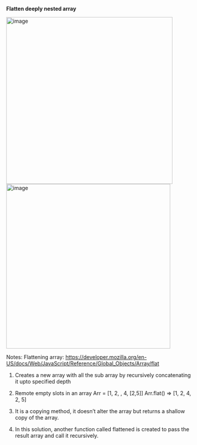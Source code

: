 **Flatten deeply nested array**

<img width="444" alt="image" src="https://github.com/moni97/jsProblems/assets/25766765/e8e8d367-941f-492e-ae38-8dd576c14168">

<img width="438" alt="image" src="https://github.com/moni97/jsProblems/assets/25766765/eee4af2d-5606-4783-a626-6fd2e38e11ec">

Notes:
Flattening array: https://developer.mozilla.org/en-US/docs/Web/JavaScript/Reference/Global_Objects/Array/flat
1.	Creates a new array with all the sub array by recursively concatenating it upto specified depth
2.	Remote empty slots in an array
Arr = [1, 2, , 4, [2,5]]
Arr.flat() => [1, 2, 4, 2, 5]

3. It is a copying method, it doesn’t alter the array but returns a shallow copy of the array.
4. In this solution, another function called flattened is created to pass the result array and call it recursively.

